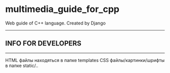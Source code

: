 # multimedia_guide_for_cpp
Web guide of C++ language. Created by Django
___________________
## INFO FOR DEVELOPERS 
____________________
HTML файлы находяться в папке templates
CSS файлы/картинки/шрифты в папке static/..
